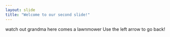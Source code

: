 ```yaml
---
layout: slide
title: "Welcome to our second slide!"
---
```

watch out grandma here comes a lawnmower
Use the left arrow to go back!
